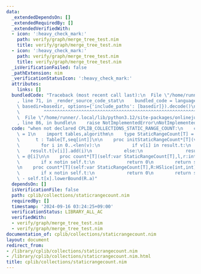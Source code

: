 ```yaml
---
data:
  _extendedDependsOn: []
  _extendedRequiredBy: []
  _extendedVerifiedWith:
  - icon: ':heavy_check_mark:'
    path: verify/graph/merge_tree_test.nim
    title: verify/graph/merge_tree_test.nim
  - icon: ':heavy_check_mark:'
    path: verify/graph/merge_tree_test.nim
    title: verify/graph/merge_tree_test.nim
  _isVerificationFailed: false
  _pathExtension: nim
  _verificationStatusIcon: ':heavy_check_mark:'
  attributes:
    links: []
  bundledCode: "Traceback (most recent call last):\n  File \"/home/runner/.local/lib/python3.12/site-packages/onlinejudge_verify/documentation/build.py\"\
    , line 71, in _render_source_code_stat\n    bundled_code = language.bundle(stat.path,\
    \ basedir=basedir, options={'include_paths': [basedir]}).decode()\n          \
    \         ^^^^^^^^^^^^^^^^^^^^^^^^^^^^^^^^^^^^^^^^^^^^^^^^^^^^^^^^^^^^^^^^^^^^^^^^^^^^^^^^^\n\
    \  File \"/home/runner/.local/lib/python3.12/site-packages/onlinejudge_verify/languages/nim.py\"\
    , line 86, in bundle\n    raise NotImplementedError\nNotImplementedError\n"
  code: "when not declared CPLIB_COLLECTIONS_STATIC_RANGE_COUNT:\n    const CPLIB_COLLECTIONS_STATIC_RANGE_COUNT*\
    \ = 1\n    import tables,algorithm\n    type StaticRangeCount[T] = object\n  \
    \      t : Table[T,seq[int]]\n\n    proc initStaticRangeCount*[T](v:seq[T]):StaticRangeCount[T]=\n\
    \        for i in 0..<len(v):\n            if v[i] in result.t:\n            \
    \    result.t[v[i]].add(i)\n            else:\n                result.t[v[i]]\
    \ = @[i]\n\n    proc count*[T](self:var StaticRangeCount[T],l,r:int,x:T):int=\n\
    \        if x notin self.t:\n            return 0\n        return self.t[x].lowerBound(r)-self.t[x].lowerBound(l)\n\
    \n    proc count*[T](self:var StaticRangeCount[T],R:HSlice[int,int],x:T):int=\n\
    \        if x notin self.t:\n            return 0\n        return self.t[x].upperBound(R.b)\
    \ - self.t[x].lowerBound(R.a)"
  dependsOn: []
  isVerificationFile: false
  path: cplib/collections/staticrangecount.nim
  requiredBy: []
  timestamp: '2024-09-16 03:24:25+09:00'
  verificationStatus: LIBRARY_ALL_AC
  verifiedWith:
  - verify/graph/merge_tree_test.nim
  - verify/graph/merge_tree_test.nim
documentation_of: cplib/collections/staticrangecount.nim
layout: document
redirect_from:
- /library/cplib/collections/staticrangecount.nim
- /library/cplib/collections/staticrangecount.nim.html
title: cplib/collections/staticrangecount.nim
---
```

